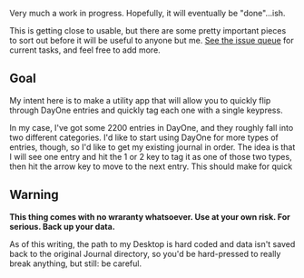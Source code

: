 Very much a work in progress. Hopefully, it will eventually be "done"…ish.

This is getting close to usable, but there are some pretty important pieces to sort out before it will be useful to anyone but me. [See the issue queue](https://github.com/brockboland/DayOneTagger/issues) for current tasks, and feel free to add more.

## Goal
My intent here is to make a utility app that will allow you to quickly flip through DayOne entries and quickly tag each one with a single keypress.

In my case, I've got some 2200 entries in DayOne, and they roughly fall into two different categories. I'd like to start using DayOne for more types of entries, though, so I'd like to get my existing journal in order. The idea is that I will see one entry and hit the 1 or 2 key to tag it as one of those two types, then hit the arrow key to move to the next entry. This should make for quick

## Warning
**This thing comes with no wraranty whatsoever. Use at your own risk. For serious. Back up your data.**

As of this writing, the path to my Desktop is hard coded and data isn't saved back to the original Journal directory, so you'd be hard-pressed to really break anything, but still: be careful.
